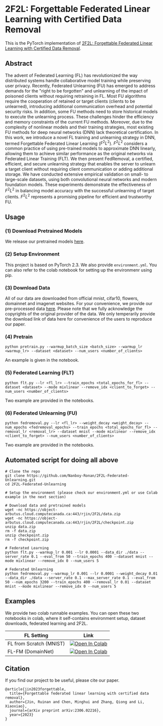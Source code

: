 # 2F2L: Forgettable Federated Linear Learning with Certified Data Removal

This is the PyTorch implementation of [2F2L: Forgettable Federated Linear Learning with Certified Data Removal](https://arxiv.org/abs/2306.02216).

## Abstract
The advent of Federated Learning (FL) has revolutionized the way distributed systems handle collaborative model training while preserving user privacy. Recently, Federated Unlearning (FU) has emerged to address demands for the "right to be forgotten" and unlearning of the impact of poisoned clients without requiring retraining in FL. Most FU algorithms require the cooperation of retained or target clients (clients to be unlearned), introducing additional communication overhead and potential security risks. In addition, some FU methods need to store historical models to execute the unlearning process. These challenges hinder the efficiency and memory constraints of the current FU methods. Moreover, due to the complexity of nonlinear models and their training strategies, most existing FU methods for deep neural networks (DNN) lack theoretical certification. In this work, we introduce a novel FL training and unlearning strategy in DNN, termed Forgettable Federated Linear Learning ($F^2L^2$). $F^2L^2$ considers a common practice of using pre-trained models to approximate DNN linearly, allowing them to achieve similar performance as the original networks via Federated Linear Training (FLT). We then present FedRemoval, a certified, efficient, and secure unlearning strategy that enables the server to unlearn a target client without requiring client communication or adding additional storage. We have conducted extensive empirical validation on small- to large-scale datasets, using both convolutional neural networks and modern foundation models. These experiments demonstrate the effectiveness of $F^2L^2$ in balancing model accuracy with the successful unlearning of target clients. $F^2L^2$ represents a promising pipeline for efficient and trustworthy FU.

## Usage

### (1) Download Pretrained Models
We release our pretrained models [here](https://object-arbutus.cloud.computecanada.ca:443/rjin/2F2L/checkpoint.zip).

### (2) Setup Environment
This project is based on PyTorch 2.3. We also provide `environment.yml`. You can also refer to the colab notebook for setting up the environmenr using pip.

### (3) Download Data
All of our data are downloaded from official mnist, cifar10, flowers, domainnet and imagenet websites. For your convenience, we provide our pre-processed data [here](https://object-arbutus.cloud.computecanada.ca:443/rjin/2F2L/data.zip). Please note that we fully acknowledge the copyrights of the original provider of the data. We only temperarily provide the download link of data here for convenience of the users to reproduce our paper.

### (4) Pretrain
```
python pretrain.py --warmup_batch_size <batch_size> --warmup_lr <warmup_lr> --dataset <dataset> --num_users <number_of_clients>
```
An example is given in the notebook.

### (5) Federated Learning (FLT)
```
python flt.py --lr <fl_lr> --train_epochs <total_epochs_for_fl> --dataset <dataset> --mode mixlinear --remove_idx <client_to_forget> --num_users <number_of_clients>
```
Two example are provided in the notebooks.

### (6) Federated Unlearning (FU)
```
python fedremoval.py --lr <fl_lr> --weight_decay <weight_decay> --num_epochs <fedremoval_epochs> --train_epochs <total_epochs_for_fl> --removal_lr <removal_lr> --dataset mnist --mode mixlinear --remove_idx <client_to_forget> --num_users <number_of_clients>
```
Two example are provided in the notebooks.


## Automated script for doing all above
```
# Clone the repo
git clone https://github.com/Nanboy-Ronan/2F2L-Federated-Unlearning.git
cd 2F2L-Federated-Unlearning

# Setup the environment (please check our environment.yml or use Colab example in the next section)

# Download data and pretrained models
wget -nc https://object-arbutus.cloud.computecanada.ca:443/rjin/2F2L/data.zip
wget -nc https://object-arbutus.cloud.computecanada.ca:443/rjin/2F2L/checkpoint.zip
unzip data.zip
rm -f data.zip
unzip checkpoint.zip
rm -f checkpoint.zip

# Federated Learning
python flt.py --warmup_lr 0.001 --lr 0.0001 --data_dir ./data --server_rate 0.1 --eval_from 50 --train_epochs 400 --dataset mnist --mode mixlinear --remove_idx 0 --num_users 5

# Federated Unlearning
python fedremoval.py --warmup_lr 0.001 --lr 0.0001 --weight_decay 0.01 --data_dir ./data --server_rate 0.1 --max_server_rate 0.1 --eval_from 50 --num_epochs 3200 --train_epochs 400 --removal_lr 0.01 --dataset mnist --mode mixlinear --remove_idx 0 --num_users 5
```

## Examples
We provide two colab runnable examples. You can open these two notebooks in colab, where it self-contains environment setup, dataset downloads, federated learning and 2F2L.

|  FL Setting   | Link  |
|  ----  | ----  |
| FL from Scratch (MNIST) | [![Open In Colab](https://colab.research.google.com/assets/colab-badge.svg)](https://colab.research.google.com/github/Nanboy-Ronan/2F2L-Federated-Unlearning/blob/main/notebooks/mnist.ipynb) |
| FL-FM (DomainNet)  | [![Open In Colab](https://colab.research.google.com/assets/colab-badge.svg)](https://colab.research.google.com/github/Nanboy-Ronan/2F2L-Federated-Unlearning/blob/main/notebooks/domainnet.ipynb) |

## Citation
If you find our project to be useful, please cite our paper.
```
@article{jin2023forgettable,
  title={Forgettable federated linear learning with certified data removal},
  author={Jin, Ruinan and Chen, Minghui and Zhang, Qiong and Li, Xiaoxiao},
  journal={arXiv preprint arXiv:2306.02216},
  year={2023}
}
```
